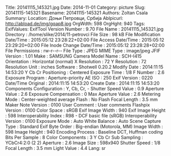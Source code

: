 Title: 20141115_145321.jpg
Date: 2014-11-01
Category: picture
Slug: 20141115-145321
Basename: 20141115-145321
Authors: Zoltan Csala
Summary:
Location: Доњи Петровци, Србија
Ablpicurl: http://abload.de/img/gqap8.jpg
OrgWdth: 598
OrgHght: 940
Tags:
ExifValues: ExifTool Version Number : 9.70
            File Name : 20141115_145321.jpg
            Directory : /home/slike/2014/11-petrovci
            File Size : 98 kB
            File Modification Date/Time : 2015:05:12 23:28:22+02:00
            File Access Date/Time : 2015:05:12 23:29:20+02:00
            File Inode Change Date/Time : 2015:05:12 23:28:28+02:00
            File Permissions : rw-r--r--
            File Type : JPEG
            MIME Type : image/jpeg
            JFIF Version : 1.01
            Make : SAMSUNG
            Camera Model Name : SCH-I415
            Orientation : Horizontal (normal)
            X Resolution : 72
            Y Resolution : 72
            Resolution Unit : inches
            Software : Shotwell 0.20.2
            Modify Date : 2014:11:15 14:53:20
            Y Cb Cr Positioning : Centered
            Exposure Time : 1/8
            F Number : 2.6
            Exposure Program : Aperture-priority AE
            ISO : 250
            Exif Version : 0220
            Date/Time Original : 2014:11:15 14:53:20
            Create Date : 2014:11:15 14:53:20
            Components Configuration : Y, Cb, Cr, -
            Shutter Speed Value : 0.9
            Aperture Value : 2.6
            Exposure Compensation : 0
            Max Aperture Value : 2.6
            Metering Mode : Center-weighted average
            Flash : No Flash
            Focal Length : 3.5 mm
            Maker Note Version : 0100
            User Comment : User comments
            Flashpix Version : 0100
            Color Space : sRGB
            Exif Image Width : 940
            Exif Image Height : 598
            Interoperability Index : R98 - DCF basic file (sRGB)
            Interoperability Version : 0100
            Exposure Mode : Auto
            White Balance : Auto
            Scene Capture Type : Standard
            Exif Byte Order : Big-endian (Motorola, MM)
            Image Width : 598
            Image Height : 940
            Encoding Process : Baseline DCT, Huffman coding
            Bits Per Sample : 8
            Color Components : 3
            Y Cb Cr Sub Sampling : YCbCr4:2:0 (2 2)
            Aperture : 2.6
            Image Size : 598x940
            Shutter Speed : 1/8
            Focal Length : 3.5 mm
            Light Value : 4.4
Lang: sr

